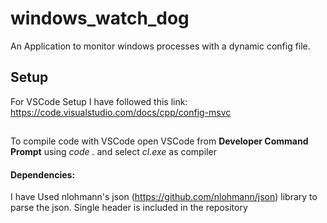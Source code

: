 # windows_watch_dog
An Application to monitor windows processes with a dynamic config file.

## Setup
For VSCode Setup I have followed this link: https://code.visualstudio.com/docs/cpp/config-msvc

##
To compile code with VSCode open VSCode from **Developer Command Prompt** using *code .* and select *cl.exe* as compiler

#### Dependencies:
 I have Used nlohmann's json (https://github.com/nlohmann/json) library to parse the json. Single header is included in the repository
